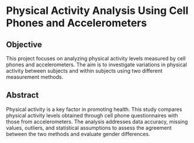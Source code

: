 # Physical Activity Analysis Using Cell Phones and Accelerometers

## **Objective**
This project focuses on analyzing physical activity levels measured by cell phones and accelerometers. The aim is to investigate variations in physical activity between subjects and within subjects using two different measurement methods.

## **Abstract**
Physical activity is a key factor in promoting health. This study compares physical activity levels obtained through cell phone questionnaires with those from accelerometers. The analysis addresses data accuracy, missing values, outliers, and statistical assumptions to assess the agreement between the two methods and evaluate gender differences.

